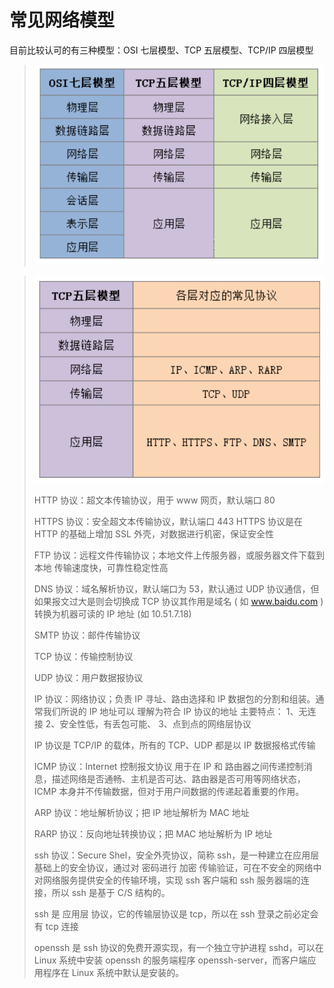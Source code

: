 # 常见网络模型
⽬前⽐较认可的有三种模型：OSI 七层模型、TCP 五层模型、TCP/IP 四层模型

> ![img_80.png](img_80.png)
> 

>![img_81.png](img_81.png)
> 
> HTTP 协议：超⽂本传输协议，⽤于 www ⽹⻚，默认端⼝ 80
> 
> HTTPS 协议：安全超⽂本传输协议，默认端⼝ 443  HTTPS 协议是在 HTTP 的基础上增加 SSL 外壳，对数据进⾏机密，保证安全性
> 
> FTP 协议：远程⽂件传输协议；本地⽂件上传服务器，或服务器⽂件下载到本地  传输速度快，可靠性稳定性⾼
> 
> DNS 协议：域名解析协议，默认端⼝为 53，默认通过 UDP 协议通信，但如果报⽂过⼤是则会切换成 TCP 协议其作⽤是域名 ( 如 www.baidu.com ) 转换为机器可读的 IP 地址 (如 10.51.7.18)
> 
> SMTP 协议：邮件传输协议
> 
> TCP 协议：传输控制协议
> 
> UDP 协议：⽤户数据报协议
> 
> IP 协议：⽹络协议；负责 IP 寻址、路由选择和 IP 数据包的分割和组装。通常我们所说的 IP 地址可以
> 理解为符合 IP 协议的地址 主要特点： 1、⽆连接 2、安全性低，有丢包可能、 3、点到点的⽹络层协议
> 
> IP 协议是 TCP/IP 的载体，所有的 TCP、UDP 都是以 IP 数据报格式传输
> 
> ICMP 协议：Internet 控制报⽂协议 ⽤于在 IP 和 路由器之间传递控制消息，描述⽹络是否通畅、主机是否可达、路由器是否可⽤等⽹络状态，ICMP 本身并不传输数据，但对于⽤户间数据的传递起着重要的作⽤。
> 
> ARP 协议：地址解析协议；把 IP 地址解析为 MAC 地址
> 
> RARP 协议：反向地址转换协议；把 MAC 地址解析为 IP 地址
> 
> 
> ssh 协议：Secure Shel，安全外壳协议，简称 ssh，是⼀种建⽴在应⽤层基础上的安全协议，通过对
> 密码进⾏ 加密 传输验证，可在不安全的⽹络中对⽹络服务提供安全的传输环境，实现 ssh 客户端和
> ssh 服务器端的连接，所以 ssh 是基于 C/S 结构的。
> 
> ssh 是 应⽤层 协议，它的传输层协议是 tcp，所以在 ssh 登录之前必定会有 tcp 连接
> 
> openssh 是 ssh 协议的免费开源实现，有⼀个独⽴守护进程 sshd，可以在 Linux 系统中安装 openssh 的服务端程序 openssh-server，⽽客户端应⽤程序在 Linux 系统中默认是安装的。
> 